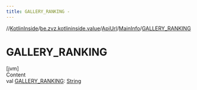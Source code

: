 ```yaml
---
title: GALLERY_RANKING -
---
```

//[KotlinInside](../../../index.md)/[be.zvz.kotlininside.value](../../index.md)/[ApiUrl](../index.md)/[MainInfo](index.md)/[GALLERY_RANKING](-g-a-l-l-e-r-y_-r-a-n-k-i-n-g.md)



# GALLERY_RANKING  
[jvm]  
Content  
val [GALLERY_RANKING](-g-a-l-l-e-r-y_-r-a-n-k-i-n-g.md): [String](https://docs.oracle.com/javase/7/docs/api/java/lang/String.html)  



